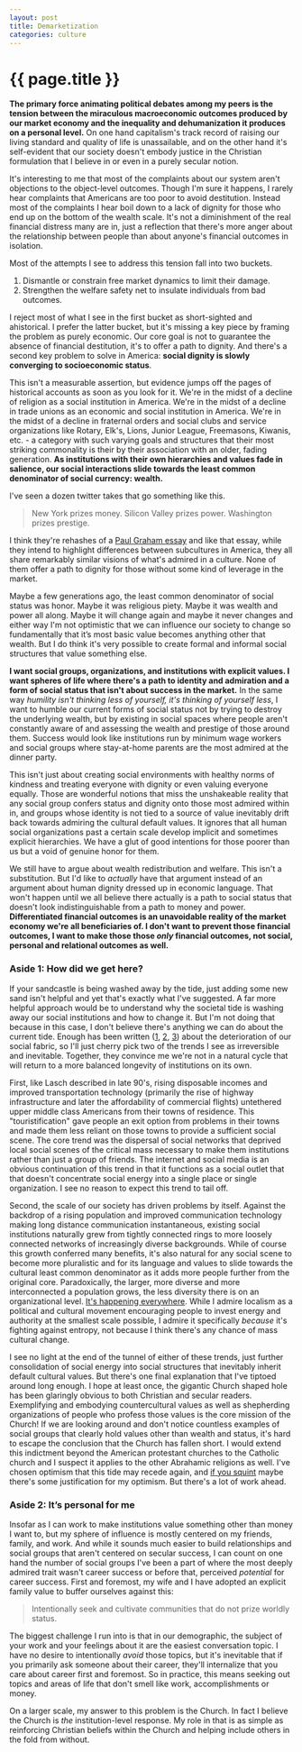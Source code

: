 ```yaml
---
layout: post
title: Demarketization
categories: culture
---
```


# {{ page.title }}
**The primary force animating political debates among my peers is the tension between the miraculous macroeconomic outcomes produced by our market economy and the inequality and dehumanization it produces on a personal level.** On one hand capitalism's track record of raising our living standard and quality of life is unassailable, and on the other hand it's self-evident that our society doesn't embody justice in the Christian formulation that I believe in or even in a purely secular notion.

It's interesting to me that most of the complaints about our system aren't objections to the object-level outcomes. Though I'm sure it happens, I rarely hear complaints that Americans are too poor to avoid destitution. Instead most of the complaints I hear boil down to a lack of dignity for those who end up on the bottom of the wealth scale. It's not a diminishment of the real financial distress many are in, just a reflection that there's more anger about the relationship between people than about anyone's financial outcomes in isolation.

Most of the attempts I see to address this tension fall into two buckets.

1. Dismantle or constrain free market dynamics to limit their damage.
2. Strengthen the welfare safety net to insulate individuals from bad outcomes.

I reject most of what I see in the first bucket as short-sighted and ahistorical. I prefer the latter bucket, but it's missing a key piece by framing the problem as purely economic. Our core goal is not to guarantee the absence of financial destitution, it's to offer a path to dignity. And there's a second key problem to solve in America: **social dignity is slowly converging to socioeconomic status**.

This isn't a measurable assertion, but evidence jumps off the pages of historical accounts as soon as you look for it. We're in the midst of a decline of religion as a social institution in America. We're in the midst of a decline in trade unions as an economic and social institution in America. We're in the midst of a decline in fraternal orders and social clubs and service organizations like Rotary, Elk's, Lions, Junior League, Freemasons, Kiwanis, etc. - a category with such varying goals and structures that their most striking commonality is their by their association with an older, fading generation. **As institutions with their own hierarchies and values fade in salience, our social interactions slide towards the least common denominator of social currency: wealth.**

I've seen a dozen twitter takes that go something like this.

> New York prizes money.
Silicon Valley prizes power.
Washington prizes prestige.
> 

I think they're rehashes of a [Paul Graham essay](http://www.paulgraham.com/cities.html) and like that essay, while they intend to highlight differences between subcultures in America, they all share remarkably similar visions of what's admired in a culture. None of them offer a path to dignity for those without some kind of leverage in the market.

Maybe a few generations ago, the least common denominator of social status was honor. Maybe it was religious piety. Maybe it was wealth and power all along. Maybe it will change again and maybe it never changes and either way I'm not optimistic that we can influence our society to change so fundamentally that it’s most basic value becomes anything other that wealth. But I do think it's very possible to create formal and informal social structures that value something else.

**I want social groups, organizations, and institutions with explicit values. I want spheres of life where there's a path to identity and admiration and a form of social status that isn't about success in the market.** In the same way *humility isn't thinking less of yourself, it's thinking of yourself less*, I want to humble our current forms of social status not by trying to destroy the underlying wealth, but by existing in social spaces where people aren't constantly aware of and assessing the wealth and prestige of those around them. Success would look like institutions run by minimum wage workers and social groups where stay-at-home parents are the most admired at the dinner party.

This isn't just about creating social environments with healthy norms of kindness and treating everyone with dignity or even valuing everyone equally. Those are wonderful notions that miss the unshakeable reality that any social group confers status and dignity onto those most admired within in, and groups whose identity is not tied to a source of value inevitably drift back towards admiring the cultural default values. It ignores that all human social organizations past a certain scale develop implicit and sometimes explicit hierarchies. We have a glut of good intentions for those poorer than us but a void of genuine honor for them.

We still have to argue about wealth redistribution and welfare. This isn't a substitution. But I'd like to *actually* have that argument instead of an argument about human dignity dressed up in economic language. That won't happen until we all believe there actually is a path to social status that doesn't look indistinguishable from a path to money and power. **Differentiated financial outcomes is an unavoidable reality of the market economy we're all beneficiaries of. I don't want to prevent those financial outcomes, I want to make those those *only* financial outcomes, not social, personal and relational outcomes as well.**

### Aside 1: How did we get here?

If your sandcastle is being washed away by the tide, just adding some new sand isn't helpful and yet that's exactly what I've suggested. A far more helpful approach would be to understand why the societal tide is washing away our social institutions and how to change it. But I'm not doing that because in this case, I don't believe there's anything we can do about the current tide. Enough has been written ([1](https://en.wikipedia.org/wiki/The_Unwinding), [2](https://en.wikipedia.org/wiki/Coming_Apart_(book)), [3](https://www.goodreads.com/en/book/show/586994.The_Revolt_of_the_Elites_and_the_Betrayal_of_Democracy)) about the deterioration of our social fabric, so I'll just cherry pick two of the trends I see as irreversible and inevitable. Together, they convince me we're not in a natural cycle that will return to a more balanced longevity of institutions on its own.

First, like Lasch described in late 90's, rising disposable incomes and improved transportation technology (primarily the rise of highway infrastructure and later the affordability of commercial flights) untethered upper middle class Americans from their towns of residence. This "touristification" gave people an exit option from problems in their towns and made them less reliant on those towns to provide a sufficient social scene. The core trend was the dispersal of social networks that deprived local social scenes of the critical mass necessary to make them institutions rather than just a group of friends. The internet and social media is an obvious continuation of this trend in that it functions as a social outlet that that doesn't concentrate social energy into a single place or single organization. I see no reason to expect this trend to tail off.

Second, the scale of our society has driven problems by itself. Against the backdrop of a rising population and improved communication technology making long distance communication instantaneous, existing social institutions naturally grew from tightly connected rings to more loosely connected networks of increasingly diverse backgrounds. While of course this growth conferred many benefits, it's also natural for any social scene to become more pluralistic and for its language and values to slide towards the cultural least common denominator as it adds more people further from the original core. Paradoxically, the larger, more diverse and more interconnected a population grows, the less diversity there is on an organizational level. [It's happening everywhere](https://tedgioia.substack.com/p/where-did-the-long-tail-go). While I admire localism as a political and cultural movement encouraging people to invest energy and authority at the smallest scale possible, I admire it specifically *because* it's fighting against entropy, not because I think there's any chance of mass cultural change.

I see no light at the end of the tunnel of either of these trends, just further consolidation of social energy into social structures that inevitably inherit default cultural values. But there's one final explanation that I've tiptoed around long enough. I hope at least once, the gigantic Church shaped hole has been glaringly obvious to both Christian and secular readers. Exemplifying and embodying countercultural values as well as shepherding organizations of people who profess those values is the core mission of the Church! If we are looking around and don't notice countless examples of social groups that clearly hold values other than wealth and status, it's hard to escape the conclusion that the Church has fallen short. I would extend this indictment beyond the American protestant churches to the Catholic church and I suspect it applies to the other Abrahamic religions as well. I've chosen optimism that this tide may recede again, and [if you squint](https://www.wsj.com/articles/religion-is-dying-dont-believe-it-nones-others-surveys-faith-institutions-atheists-agnostics-practice-minority-11659017037) maybe there's some justification for my optimism. But there's a lot of work ahead.

### Aside 2: It’s personal for me

Insofar as I can work to make institutions value something other than money I want to, but my sphere of influence is mostly centered on my friends, family, and work. And while it sounds much easier to build relationships and social groups that aren't centered on secular success, I can count on one hand the number of social groups I've been a part of where the most deeply admired trait wasn't career success or before that, perceived *potential* for career success. First and foremost, my wife and I have adopted an explicit family value to buffer ourselves against this:

> Intentionally seek and cultivate communities that do not prize worldly status.
> 

The biggest challenge I run into is that in our demographic, the subject of your work and your feelings about it are the easiest conversation topic. I have no desire to intentionally *avoid* those topics, but it's inevitable that if you primarily ask someone about their career, they'll internalize that you care about career first and foremost. So in practice, this means seeking out topics and areas of life that don't smell like work, accomplishments or money.

On a larger scale, my answer to this problem is the Church. In fact I believe the Church is *the* institution-level response. My role in that is as simple as reinforcing Christian beliefs within the Church and helping include others in the fold from without.
